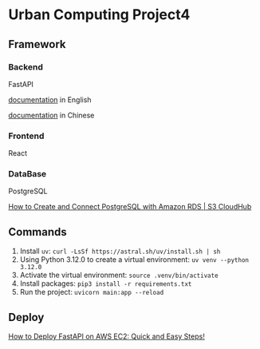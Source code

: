 # Urban Computing Project4

## Framework

### Backend

FastAPI

[documentation](https://fastapi.tiangolo.com/learn/) in English

[documentation](https://fastapi.tiangolo.com/zh/learn/) in Chinese

### Frontend

React

### DataBase

PostgreSQL

[How to Create and Connect PostgreSQL with Amazon RDS | S3 CloudHub](https://www.youtube.com/watch?v=0A-5ITILrMA)

## Commands

1. Install `uv`: `curl -LsSf https://astral.sh/uv/install.sh | sh`
2. Using Python 3.12.0 to create a virtual environment: `uv venv --python 3.12.0`
3. Activate the virtual environment: `source .venv/bin/activate`
4. Install packages: `pip3 install -r requirements.txt`
5. Run the project: `uvicorn main:app --reload`

## Deploy

[How to Deploy FastAPI on AWS EC2: Quick and Easy Steps!](https://www.youtube.com/watch?v=SgSnz7kW-Ko)